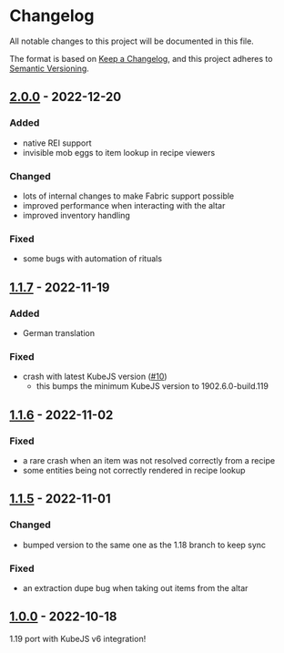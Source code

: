 # Changelog

All notable changes to this project will be documented in this file.

The format is based on [Keep a Changelog],
and this project adheres to [Semantic Versioning].

## [2.0.0] - 2022-12-20

### Added
- native REI support
- invisible mob eggs to item lookup in recipe viewers

### Changed
- lots of internal changes to make Fabric support possible
- improved performance when interacting with the altar
- improved inventory handling

### Fixed
- some bugs with automation of rituals

## [1.1.7] - 2022-11-19

### Added
- German translation

### Fixed
- crash with latest KubeJS version ([#10])
  - this bumps the minimum KubeJS version to 1902.6.0-build.119

<!-- Links -->
[#10]: https://github.com/AlmostReliable/summoningrituals/pull/10

## [1.1.6] - 2022-11-02

### Fixed
- a rare crash when an item was not resolved correctly from a recipe
- some entities being not correctly rendered in recipe lookup

## [1.1.5] - 2022-11-01

### Changed
- bumped version to the same one as the 1.18 branch to keep sync

### Fixed
- an extraction dupe bug when taking out items from the altar

## [1.0.0] - 2022-10-18

1.19 port with KubeJS v6 integration!

<!-- Links -->
[keep a changelog]: https://keepachangelog.com/en/1.0.0/
[semantic versioning]: https://semver.org/spec/v2.0.0.html

<!-- Versions -->
[2.0.0]: https://github.com/AlmostReliable/summoningrituals/releases/tag/v1.19-forge-2.0.0
[1.1.7]: https://github.com/AlmostReliable/summoningrituals/releases/tag/v1.19-1.1.7
[1.1.6]: https://github.com/AlmostReliable/summoningrituals/releases/tag/v1.19-1.1.6
[1.1.5]: https://github.com/AlmostReliable/summoningrituals/releases/tag/v1.19-1.1.5
[1.0.0]: https://github.com/AlmostReliable/summoningrituals/releases/tag/v1.19-1.0.0

